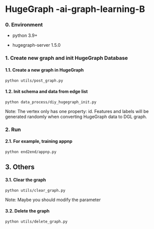 # HugeGraph -ai-graph-learning-B

### 0. Environment

- python 3.9+

- hugegraph-server 1.5.0

### 1. Create new graph and init HugeGraph Database

#### 1.1. Create a new graph in HugeGraph

```
python utils/post_graph.py
```

#### 1.2. Init schema and data from edge list

```shell
python data_process/diy_hugegraph_init.py
```

Note: The vertex only has one property: id. Features and labels will be generated randomly when converting HugeGraph data to DGL graph.

### 2. Run

#### 2.1. For example, training appnp

```
python end2end/appnp.py
```

## 3. Others

#### 3.1. Clear the graph

```
python utils/clear_graph.py
```

Note: Maybe you should modify the parameter

#### 3.2. Delete the graph

```
python utils/delete_graph.py
```

